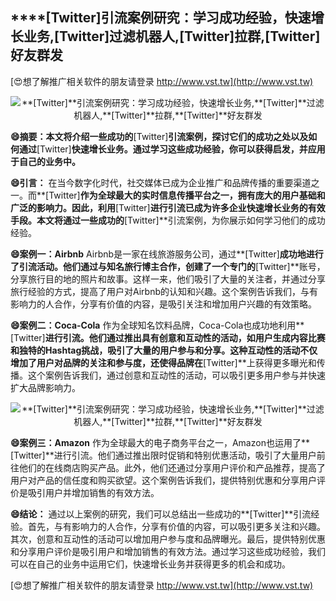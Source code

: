 ## ****[Twitter]**引流案例研究：学习成功经验，快速增长业务,**[Twitter]**过滤机器人,**[Twitter]**拉群,**[Twitter]**好友群发**

[😍想了解推广相关软件的朋友请登录 http://www.vst.tw](http://www.vst.tw)

 <center><img src="https://vst.tw/MP4/tuiguang/png/0.png" alt="**[Twitter]**引流案例研究：学习成功经验，快速增长业务,**[Twitter]**过滤机器人,**[Twitter]**拉群,**[Twitter]**好友群发"></center>

**😄摘要：本文将介绍一些成功的**[Twitter]**引流案例，探讨它们的成功之处以及如何通过**[Twitter]**快速增长业务。通过学习这些成功经验，你可以获得启发，并应用于自己的业务中。**

**😄引言：**
在当今数字化时代，社交媒体已成为企业推广和品牌传播的重要渠道之一。而**[Twitter]**作为全球最大的实时信息传播平台之一，拥有庞大的用户基础和广泛的影响力。因此，利用**[Twitter]**进行引流已成为许多企业快速增长业务的有效手段。本文将通过一些成功的**[Twitter]**引流案例，为你展示如何学习他们的成功经验。

**😄案例一：Airbnb**
Airbnb是一家在线旅游服务公司，通过**[Twitter]**成功地进行了引流活动。他们通过与知名旅行博主合作，创建了一个专门的**[Twitter]**账号，分享旅行目的地的照片和故事。这样一来，他们吸引了大量的关注者，并通过分享旅行经验的方式，提高了用户对Airbnb的认知和兴趣。这个案例告诉我们，与有影响力的人合作，分享有价值的内容，是吸引关注和增加用户兴趣的有效策略。

**😄案例二：Coca-Cola**
作为全球知名饮料品牌，Coca-Cola也成功地利用**[Twitter]**进行引流。他们通过推出具有创意和互动性的活动，如用户生成内容比赛和独特的Hashtag挑战，吸引了大量的用户参与和分享。这种互动性的活动不仅增加了用户对品牌的关注和参与度，还使得品牌在**[Twitter]**上获得更多曝光和传播。这个案例告诉我们，通过创意和互动性的活动，可以吸引更多用户参与并快速扩大品牌影响力。

 <center><img src="https://vst.tw/MP4/tuiguang/png/8.png" alt="**[Twitter]**引流案例研究：学习成功经验，快速增长业务,**[Twitter]**过滤机器人,**[Twitter]**拉群,**[Twitter]**好友群发"></center>

**😄案例三：Amazon**
作为全球最大的电子商务平台之一，Amazon也运用了**[Twitter]**进行引流。他们通过推出限时促销和特别优惠活动，吸引了大量用户前往他们的在线商店购买产品。此外，他们还通过分享用户评价和产品推荐，提高了用户对产品的信任度和购买欲望。这个案例告诉我们，提供特别优惠和分享用户评价是吸引用户并增加销售的有效方法。

**😄结论：**
通过以上案例的研究，我们可以总结出一些成功的**[Twitter]**引流经验。首先，与有影响力的人合作，分享有价值的内容，可以吸引更多关注和兴趣。其次，创意和互动性的活动可以增加用户参与度和品牌曝光。最后，提供特别优惠和分享用户评价是吸引用户和增加销售的有效方法。通过学习这些成功经验，我们可以在自己的业务中运用它们，快速增长业务并获得更多的机会和成功。

[😍想了解推广相关软件的朋友请登录 http://www.vst.tw](http://www.vst.tw)



